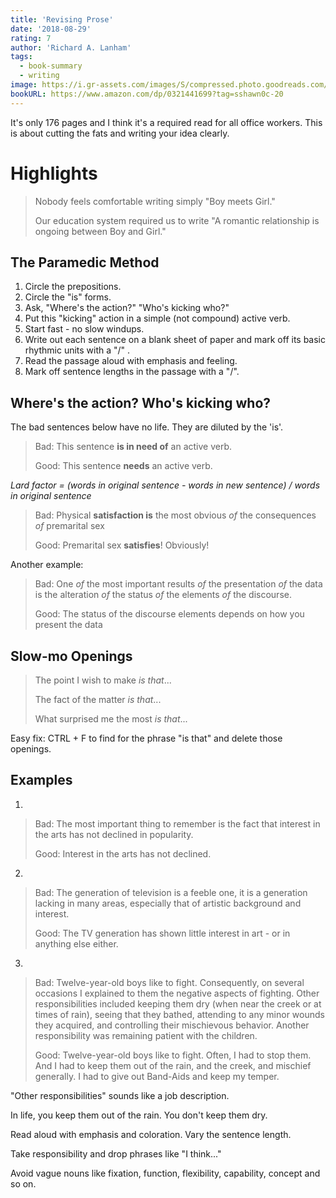 ```yaml
---
title: 'Revising Prose'
date: '2018-08-29'
rating: 7
author: 'Richard A. Lanham'
tags:
  - book-summary
  - writing
image: https://i.gr-assets.com/images/S/compressed.photo.goodreads.com/books/1387668721l/1552699.jpg
bookURL: https://www.amazon.com/dp/0321441699?tag=sshawn0c-20
---
```


It's only 176 pages and I think it's a required read for all office workers. This is about cutting the fats and writing your idea clearly.

# Highlights

> Nobody feels comfortable writing simply "Boy meets Girl."
>
> Our education system required us to write "A romantic relationship is ongoing between Boy and Girl."

## The Paramedic Method

1. Circle the prepositions.
2. Circle the "is" forms.
3. Ask, "Where's the action?" "Who's kicking who?"
4. Put this "kicking" action in a simple (not compound) active verb.
5. Start fast - no slow windups.
6. Write out each sentence on a blank sheet of paper and mark off its basic rhythmic units with a "/" .
7. Read the passage aloud with emphasis and feeling.
8. Mark off sentence lengths in the passage with a "/".

## Where's the action? Who's kicking who?

The bad sentences below have no life. They are diluted by the 'is'.

> Bad: This sentence **is in need of** an active verb.
>
> Good: This sentence **needs** an active verb.

_Lard factor = (words in original sentence - words in new sentence) / words in original sentence_

> Bad: Physical **satisfaction is** the most obvious _of_ the consequences _of_ premarital sex
>
> Good: Premarital sex **satisfies**! Obviously!

Another example:

> Bad: One _of_ the most important results _of_ the presentation _of_ the data is the alteration _of_ the status _of_ the elements _of_ the discourse.
>
> Good: The status of the discourse elements depends on
> how you present the data

## Slow-mo Openings

> The point I wish to make _is that_...
>
> The fact of the matter _is that_...
>
> What surprised me the most _is that_...

Easy fix: CTRL + F to find for the phrase "is that" and delete those openings.

## Examples

1.

> Bad: The most important thing to remember is the fact that interest in the arts has not declined in popularity.
>
> Good: Interest in the arts has not declined.

2.

> Bad: The generation of television is a feeble one, it is a generation lacking in many areas, especially that of artistic background and interest.
>
> Good: The TV generation has shown little interest in art - or in anything else either.

3.

> Bad: Twelve-year-old boys like to fight. Consequently, on several occasions I explained to them the negative aspects of fighting. Other responsibilities included keeping them dry (when near the creek or at times of rain), seeing that they bathed, attending to any minor wounds they acquired, and controlling their mischievous behavior. Another responsibility was remaining patient with the children.
>
> Good: Twelve-year-old boys like to fight. Often, I had to stop them. And I had to keep them out of the rain, and the creek, and
> mischief generally. I had to give out Band-Aids and keep my temper.

"Other responsibilities" sounds like a job description.

In life, you keep them out of the rain. You don't keep them dry.

Read aloud with emphasis and coloration. Vary the sentence length.

Take responsibility and drop phrases like "I think..."

Avoid vague nouns like fixation, function, flexibility, capability, concept and so on.
